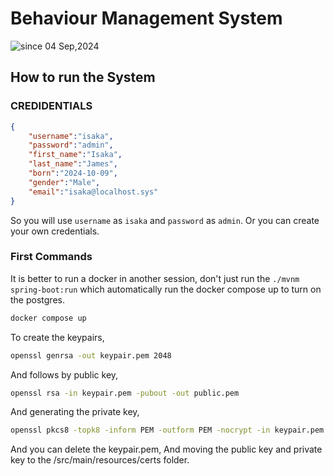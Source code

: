 # Behaviour Management System

<p>
  <img src="https://komarev.com/ghpvc/?username=isaka-b&label=B%20System&color=0e75b6&style=flat" alt="since 04 Sep,2024" />
</p>

## How to run the System
### CREDIDENTIALS

```json
{
    "username":"isaka",
    "password":"admin",
    "first_name":"Isaka",
    "last_name":"James",
    "born":"2024-10-09",
    "gender":"Male",
    "email":"isaka@localhost.sys"
}
```
So you will use `username` as `isaka` and `password` as `admin`. Or you can create your own credentials.

### First Commands

It is better to run a docker in another session, don't just run the `./mvnm spring-boot:run` which automatically run the docker compose up to turn on the postgres.

```bash
docker compose up
```

To create the keypairs,

```bash
openssl genrsa -out keypair.pem 2048
```

And follows by public key,

```bash
openssl rsa -in keypair.pem -pubout -out public.pem
```

And generating the private key,

```bash
openssl pkcs8 -topk8 -inform PEM -outform PEM -nocrypt -in keypair.pem -out private.pem 
```

And you can delete the keypair.pem, And moving the public key and private key to the /src/main/resources/certs folder.